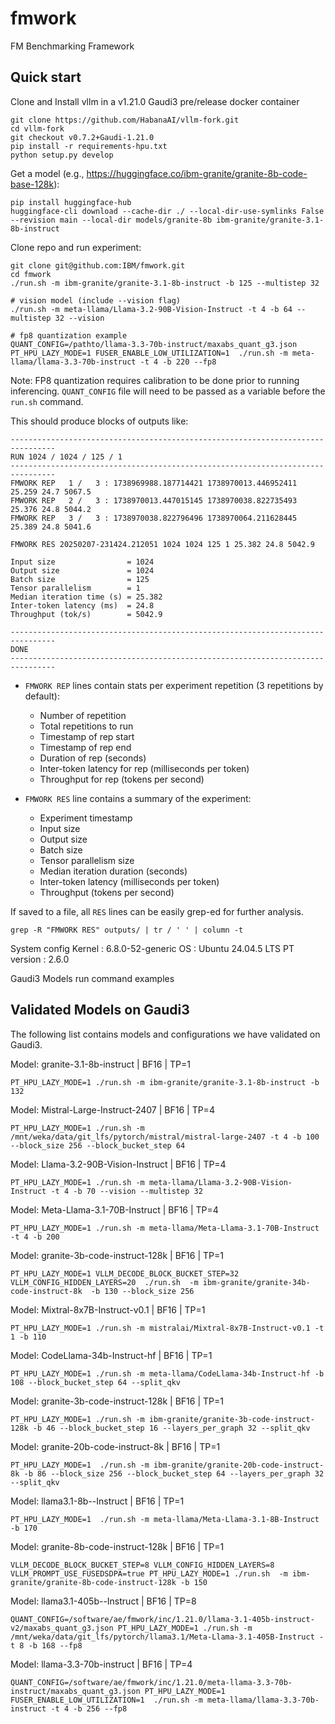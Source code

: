 # fmwork

FM Benchmarking Framework

## Quick start

Clone and Install vllm in a v1.21.0 Gaudi3 pre/release docker container 

```
git clone https://github.com/HabanaAI/vllm-fork.git
cd vllm-fork
git checkout v0.7.2+Gaudi-1.21.0
pip install -r requirements-hpu.txt  
python setup.py develop  
```

Get a model (e.g., https://huggingface.co/ibm-granite/granite-8b-code-base-128k):

```
pip install huggingface-hub
huggingface-cli download --cache-dir ./ --local-dir-use-symlinks False --revision main --local-dir models/granite-8b ibm-granite/granite-3.1-8b-instruct
```

Clone repo and run experiment:

```
git clone git@github.com:IBM/fmwork.git
cd fmwork
./run.sh -m ibm-granite/granite-3.1-8b-instruct -b 125 --multistep 32

# vision model (include --vision flag)
./run.sh -m meta-llama/Llama-3.2-90B-Vision-Instruct -t 4 -b 64 --multistep 32 --vision

# fp8 quantization example
QUANT_CONFIG=/pathto/llama-3.3-70b-instruct/maxabs_quant_g3.json PT_HPU_LAZY_MODE=1 FUSER_ENABLE_LOW_UTILIZATION=1  ./run.sh -m meta-llama/llama-3.3-70b-instruct -t 4 -b 220 --fp8
```

Note: FP8 quantization requires calibration to be done prior to running inferencing. `QUANT_CONFIG` file will need to be passed as a variable before the `run.sh` command.  

This should produce blocks of outputs like:

```
--------------------------------------------------------------------------------
RUN 1024 / 1024 / 125 / 1
--------------------------------------------------------------------------------
FMWORK REP   1 /   3 : 1738969988.187714421 1738970013.446952411 25.259 24.7 5067.5
FMWORK REP   2 /   3 : 1738970013.447015145 1738970038.822735493 25.376 24.8 5044.2
FMWORK REP   3 /   3 : 1738970038.822796496 1738970064.211628445 25.389 24.8 5041.6

FMWORK RES 20250207-231424.212051 1024 1024 125 1 25.382 24.8 5042.9

Input size                = 1024
Output size               = 1024
Batch size                = 125
Tensor parallelism        = 1
Median iteration time (s) = 25.382
Inter-token latency (ms)  = 24.8
Throughput (tok/s)        = 5042.9

--------------------------------------------------------------------------------
DONE
--------------------------------------------------------------------------------
```

- `FMWORK REP` lines contain stats per experiment repetition (3 repetitions by default):
    - Number of repetition
    - Total repetitions to run
    - Timestamp of rep start
    - Timestamp of rep end
    - Duration of rep (seconds)
    - Inter-token latency for rep (milliseconds per token)
    - Throughput for rep (tokens per second)

- `FMWORK RES` line contains a summary of the experiment:
    - Experiment timestamp
    - Input size
    - Output size
    - Batch size
    - Tensor parallelism size
    - Median iteration duration (seconds)
    - Inter-token latency (milliseconds per token)
    - Throughput (tokens per second)

If saved to a file, all `RES` lines can be easily grep-ed for further analysis.

```
grep -R "FMWORK RES" outputs/ | tr / ' ' | column -t
```

System config 
Kernel : 6.8.0-52-generic
OS : Ubuntu 24.04.5 LTS
PT version : 2.6.0 

Gaudi3 Models run command examples 

## Validated Models on Gaudi3

The following list contains models and configurations we have validated on Gaudi3.

Model: granite-3.1-8b-instruct | BF16 | TP=1 
```
PT_HPU_LAZY_MODE=1 ./run.sh -m ibm-granite/granite-3.1-8b-instruct -b 132
```

Model: Mistral-Large-Instruct-2407 | BF16 | TP=4 
```
PT_HPU_LAZY_MODE=1 ./run.sh -m /mnt/weka/data/git_lfs/pytorch/mistral/mistral-large-2407 -t 4 -b 100 --block_size 256 --block_bucket_step 64
```

Model: Llama-3.2-90B-Vision-Instruct | BF16 | TP=4
```
PT_HPU_LAZY_MODE=1 ./run.sh -m meta-llama/Llama-3.2-90B-Vision-Instruct -t 4 -b 70 --vision --multistep 32
```

Model: Meta-Llama-3.1-70B-Instruct | BF16 | TP=4
```
PT_HPU_LAZY_MODE=1 ./run.sh -m meta-llama/Meta-Llama-3.1-70B-Instruct -t 4 -b 200
```

Model: granite-3b-code-instruct-128k | BF16 | TP=1
```
PT_HPU_LAZY_MODE=1 VLLM_DECODE_BLOCK_BUCKET_STEP=32 VLLM_CONFIG_HIDDEN_LAYERS=20  ./run.sh  -m ibm-granite/granite-34b-code-instruct-8k  -b 130 --block_size 256
```

Model: Mixtral-8x7B-Instruct-v0.1 | BF16 | TP=1 
```
PT_HPU_LAZY_MODE=1 ./run.sh -m mistralai/Mixtral-8x7B-Instruct-v0.1 -t 1 -b 110
```
Model: CodeLlama-34b-Instruct-hf | BF16 | TP=1
```
PT_HPU_LAZY_MODE=1 ./run.sh -m meta-llama/CodeLlama-34b-Instruct-hf -b 108 --block_bucket_step 64 --split_qkv
 ```
Model: granite-3b-code-instruct-128k | BF16 | TP=1
```
PT_HPU_LAZY_MODE=1 ./run.sh -m ibm-granite/granite-3b-code-instruct-128k -b 46 --block_bucket_step 16 --layers_per_graph 32 --split_qkv
```

Model: granite-20b-code-instruct-8k | BF16 | TP=1 
 ```
PT_HPU_LAZY_MODE=1  ./run.sh -m ibm-granite/granite-20b-code-instruct-8k -b 86 --block_size 256 --block_bucket_step 64 --layers_per_graph 32 --split_qkv
 ```

Model: llama3.1-8b--Instruct | BF16 | TP=1
 ```
PT_HPU_LAZY_MODE=1  ./run.sh -m meta-llama/Meta-Llama-3.1-8B-Instruct -b 170
 ```

Model: granite-8b-code-instruct-128k | BF16 | TP=1
 ```
VLLM_DECODE_BLOCK_BUCKET_STEP=8 VLLM_CONFIG_HIDDEN_LAYERS=8 VLLM_PROMPT_USE_FUSEDSDPA=true PT_HPU_LAZY_MODE=1 ./run.sh  -m ibm-granite/granite-8b-code-instruct-128k -b 150
 ```

Model: llama3.1-405b--Instruct | BF16 | TP=8
 ```
QUANT_CONFIG=/software/ae/fmwork/inc/1.21.0/llama-3.1-405b-instruct-v2/maxabs_quant_g3.json PT_HPU_LAZY_MODE=1 ./run.sh -m /mnt/weka/data/git_lfs/pytorch/llama3.1/Meta-Llama-3.1-405B-Instruct -t 8 -b 168 --fp8
 ```

Model: llama-3.3-70b-instruct | BF16 | TP=4
 ```
QUANT_CONFIG=/software/ae/fmwork/inc/1.21.0/meta-llama-3.3-70b-instruct/maxabs_quant_g3.json PT_HPU_LAZY_MODE=1 FUSER_ENABLE_LOW_UTILIZATION=1  ./run.sh -m meta-llama/llama-3.3-70b-instruct -t 4 -b 256 --fp8
 ```

